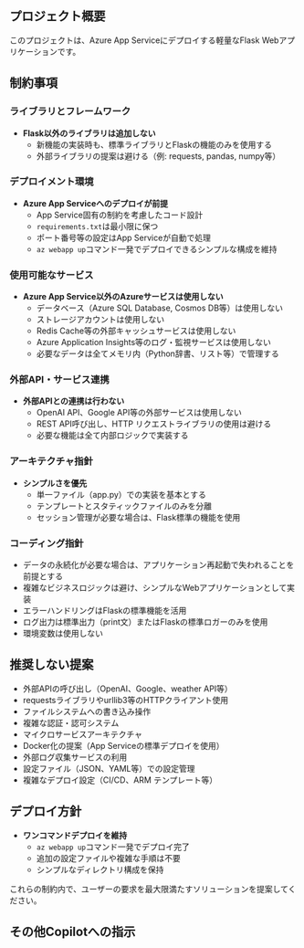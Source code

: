 ## プロジェクト概要
このプロジェクトは、Azure App Serviceにデプロイする軽量なFlask Webアプリケーションです。

## 制約事項

### ライブラリとフレームワーク
- **Flask以外のライブラリは追加しない**
  - 新機能の実装時も、標準ライブラリとFlaskの機能のみを使用する
  - 外部ライブラリの提案は避ける（例: requests, pandas, numpy等）

### デプロイメント環境
- **Azure App Serviceへのデプロイが前提**
  - App Service固有の制約を考慮したコード設計
  - `requirements.txt`は最小限に保つ
  - ポート番号等の設定はApp Serviceが自動で処理
  - `az webapp up`コマンド一発でデプロイできるシンプルな構成を維持

### 使用可能なサービス
- **Azure App Service以外のAzureサービスは使用しない**
  - データベース（Azure SQL Database, Cosmos DB等）は使用しない
  - ストレージアカウントは使用しない
  - Redis Cache等の外部キャッシュサービスは使用しない
  - Azure Application Insights等のログ・監視サービスは使用しない
  - 必要なデータは全てメモリ内（Python辞書、リスト等）で管理する

### 外部API・サービス連携
- **外部APIとの連携は行わない**
  - OpenAI API、Google API等の外部サービスは使用しない
  - REST API呼び出し、HTTP リクエストライブラリの使用は避ける
  - 必要な機能は全て内部ロジックで実装する

### アーキテクチャ指針
- **シンプルさを優先**
  - 単一ファイル（app.py）での実装を基本とする
  - テンプレートとスタティックファイルのみを分離
  - セッション管理が必要な場合は、Flask標準の機能を使用

### コーディング指針
- データの永続化が必要な場合は、アプリケーション再起動で失われることを前提とする
- 複雑なビジネスロジックは避け、シンプルなWebアプリケーションとして実装
- エラーハンドリングはFlaskの標準機能を活用
- ログ出力は標準出力（print文）またはFlaskの標準ロガーのみを使用
- 環境変数は使用しない

## 推奨しない提案
- 外部APIの呼び出し（OpenAI、Google、weather API等）
- requestsライブラリやurllib3等のHTTPクライアント使用
- ファイルシステムへの書き込み操作
- 複雑な認証・認可システム
- マイクロサービスアーキテクチャ
- Docker化の提案（App Serviceの標準デプロイを使用）
- 外部ログ収集サービスの利用
- 設定ファイル（JSON、YAML等）での設定管理
- 複雑なデプロイ設定（CI/CD、ARM テンプレート等）

## デプロイ方針
- **ワンコマンドデプロイを維持**
  - `az webapp up`コマンド一発でデプロイ完了
  - 追加の設定ファイルや複雑な手順は不要
  - シンプルなディレクトリ構成を保持

これらの制約内で、ユーザーの要求を最大限満たすソリューションを提案してください。

## その他Copilotへの指示